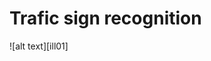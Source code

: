 # Trafic sign recognition


[//]: # (Image References)
[image01]: ./rimages/ill01.png


![alt text][ill01]
